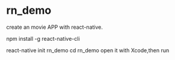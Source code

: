 # rn_demo
create an movie APP with react-native.

npm install -g react-native-cli

react-native init rn_demo
cd rn_demo
open it with Xcode,then run




